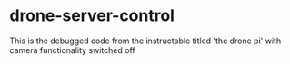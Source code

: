 # drone-server-control
This is the debugged code from the instructable titled 'the drone pi' with camera functionality switched off
